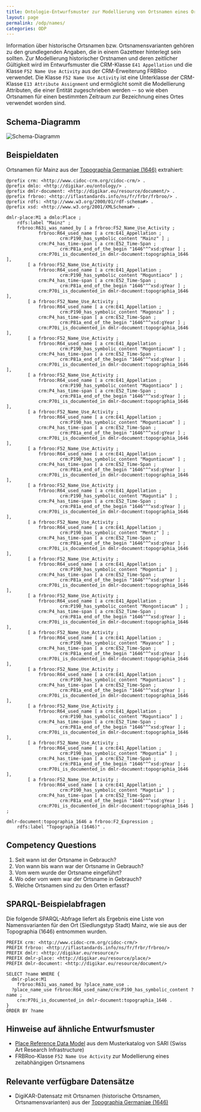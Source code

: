 ```yaml
---
title: Ontologie-Entwurfsmuster zur Modellierung von Ortsnamen eines Ortes
layout: page
permalink: /odp/names/
categories: ODP
---
```


Information über historische Ortsnamen bzw. Ortsnamensvarianten gehören zu den grundlegenden Angaben, die in einem Gazetteer hinterlegt sein sollten. Zur Modellierung historischer Orstnamen und deren zeitlicher Gültigkeit wird im Entwurfsmuster die CRM-Klasse `E41 Appellation` und die Klasse `F52 Name Use Activity` aus der CRM-Erweiterung FRBRoo verwendet. Die Klasse `F52 Name Use Activity` ist eine Unterklasse der CRM-Klasse `E13 Attribute Assignment` und ermöglicht somit die Modellierung Attributen, die einer Entität zugeschrieben werden -- so wie eben Ortsnamen für einen bestimmten Zeitraum zur Bezeichnung eines Ortes verwendet worden sind.

## Schema-Diagramm

![Schema-Diagramm](/DigiKAR-Ontology-Design/img/dmlo-place-name.svg)


## Beispieldaten

Ortsnamen für Mainz aus der [Topographia Germaniae (1646)](https://de.wikisource.org/wiki/Topographia_Colonia_et_al.) extrahiert:

```turtle
@prefix crm: <http://www.cidoc-crm.org/cidoc-crm/> .
@prefix dmlo: <http://digikar.eu/ontology/> .
@prefix dmlr-document: <http://digikar.eu/resource/document/> .
@prefix frbroo: <http://iflastandards.info/ns/fr/frbr/frbroo/> .
@prefix rdfs: <http://www.w3.org/2000/01/rdf-schema#> .
@prefix xsd: <http://www.w3.org/2001/XMLSchema#> .

dmlr-place:M1 a dmlo:Place ;
    rdfs:label "Mainz" ;
    frbroo:R63i_was_named_by [ a frbroo:F52_Name_Use_Activity ;
            frbroo:R64_used_name [ a crm:E41_Appellation ;
                    crm:P190_has_symbolic_content "Mainz" ] ;
            crm:P4_has_time-span [ a crm:E52_Time-Span ;
                    crm:P81a_end_of_the_begin "1646"^^xsd:gYear ] ;
            crm:P70i_is_documented_in dmlr-document:topographia_1646 ],
        [ a frbroo:F52_Name_Use_Activity ;
            frbroo:R64_used_name [ a crm:E41_Appellation ;
                    crm:P190_has_symbolic_content "Moguntiaco" ] ;
            crm:P4_has_time-span [ a crm:E52_Time-Span ;
                    crm:P81a_end_of_the_begin "1646"^^xsd:gYear ] ;
            crm:P70i_is_documented_in dmlr-document:topographia_1646 ],            
        [ a frbroo:F52_Name_Use_Activity ;
            frbroo:R64_used_name [ a crm:E41_Appellation ;
                    crm:P190_has_symbolic_content "Magonza" ] ;
            crm:P4_has_time-span [ a crm:E52_Time-Span ;
                    crm:P81a_end_of_the_begin "1646"^^xsd:gYear ] ;
            crm:P70i_is_documented_in dmlr-document:topographia_1646 ],
        [ a frbroo:F52_Name_Use_Activity ;
            frbroo:R64_used_name [ a crm:E41_Appellation ;
                    crm:P190_has_symbolic_content "Mogontiacum" ] ;
            crm:P4_has_time-span [ a crm:E52_Time-Span ;
                    crm:P81a_end_of_the_begin "1646"^^xsd:gYear ] ;
            crm:P70i_is_documented_in dmlr-document:topographia_1646 ],
        [ a frbroo:F52_Name_Use_Activity ;
            frbroo:R64_used_name [ a crm:E41_Appellation ;
                    crm:P190_has_symbolic_content "Magontiaco" ] ;
            crm:P4_has_time-span [ a crm:E52_Time-Span ;
                    crm:P81a_end_of_the_begin "1646"^^xsd:gYear ] ;
            crm:P70i_is_documented_in dmlr-document:topographia_1646 ],
        [ a frbroo:F52_Name_Use_Activity ;
            frbroo:R64_used_name [ a crm:E41_Appellation ;
                    crm:P190_has_symbolic_content "Moguntiacum" ] ;
            crm:P4_has_time-span [ a crm:E52_Time-Span ;
                    crm:P81a_end_of_the_begin "1646"^^xsd:gYear ] ;
            crm:P70i_is_documented_in dmlr-document:topographia_1646 ],
        [ a frbroo:F52_Name_Use_Activity ;
            frbroo:R64_used_name [ a crm:E41_Appellation ;
                    crm:P190_has_symbolic_content "Maguntiacum" ] ;
            crm:P4_has_time-span [ a crm:E52_Time-Span ;
                    crm:P81a_end_of_the_begin "1646"^^xsd:gYear ] ;
            crm:P70i_is_documented_in dmlr-document:topographia_1646 ],
        [ a frbroo:F52_Name_Use_Activity ;
            frbroo:R64_used_name [ a crm:E41_Appellation ;
                    crm:P190_has_symbolic_content "Maguntia" ] ;
            crm:P4_has_time-span [ a crm:E52_Time-Span ;
                    crm:P81a_end_of_the_begin "1646"^^xsd:gYear ] ;
            crm:P70i_is_documented_in dmlr-document:topographia_1646 ],
        [ a frbroo:F52_Name_Use_Activity ;
            frbroo:R64_used_name [ a crm:E41_Appellation ;
                    crm:P190_has_symbolic_content "Mentz" ] ;
            crm:P4_has_time-span [ a crm:E52_Time-Span ;
                    crm:P81a_end_of_the_begin "1646"^^xsd:gYear ] ;
            crm:P70i_is_documented_in dmlr-document:topographia_1646 ],
        [ a frbroo:F52_Name_Use_Activity ;
            frbroo:R64_used_name [ a crm:E41_Appellation ;
                    crm:P190_has_symbolic_content "Mogontia" ] ;
            crm:P4_has_time-span [ a crm:E52_Time-Span ;
                    crm:P81a_end_of_the_begin "1646"^^xsd:gYear ] ;
            crm:P70i_is_documented_in dmlr-document:topographia_1646 ],
        [ a frbroo:F52_Name_Use_Activity ;
            frbroo:R64_used_name [ a crm:E41_Appellation ;
                    crm:P190_has_symbolic_content "Mongontiacum" ] ;
            crm:P4_has_time-span [ a crm:E52_Time-Span ;
                    crm:P81a_end_of_the_begin "1646"^^xsd:gYear ] ;
            crm:P70i_is_documented_in dmlr-document:topographia_1646 ],
        [ a frbroo:F52_Name_Use_Activity ;
            frbroo:R64_used_name [ a crm:E41_Appellation ;
                    crm:P190_has_symbolic_content "Mayance" ] ;
            crm:P4_has_time-span [ a crm:E52_Time-Span ;
                    crm:P81a_end_of_the_begin "1646"^^xsd:gYear ] ;
            crm:P70i_is_documented_in dmlr-document:topographia_1646 ],
        [ a frbroo:F52_Name_Use_Activity ;
            frbroo:R64_used_name [ a crm:E41_Appellation ;
                    crm:P190_has_symbolic_content "Maguntiacus" ] ;
            crm:P4_has_time-span [ a crm:E52_Time-Span ;
                    crm:P81a_end_of_the_begin "1646"^^xsd:gYear ] ;
            crm:P70i_is_documented_in dmlr-document:topographia_1646 ],
        [ a frbroo:F52_Name_Use_Activity ;
            frbroo:R64_used_name [ a crm:E41_Appellation ;
                    crm:P190_has_symbolic_content "Maguntiaco" ] ;
            crm:P4_has_time-span [ a crm:E52_Time-Span ;
                    crm:P81a_end_of_the_begin "1646"^^xsd:gYear ] ;
            crm:P70i_is_documented_in dmlr-document:topographia_1646 ],
        [ a frbroo:F52_Name_Use_Activity ;
            frbroo:R64_used_name [ a crm:E41_Appellation ;
                    crm:P190_has_symbolic_content "Moguntia" ] ;
            crm:P4_has_time-span [ a crm:E52_Time-Span ;
                    crm:P81a_end_of_the_begin "1646"^^xsd:gYear ] ;
            crm:P70i_is_documented_in dmlr-document:topographia_1646 ],
        [ a frbroo:F52_Name_Use_Activity ;
            frbroo:R64_used_name [ a crm:E41_Appellation ;
                    crm:P190_has_symbolic_content "Magotia" ] ;
            crm:P4_has_time-span [ a crm:E52_Time-Span ;
                    crm:P81a_end_of_the_begin "1646"^^xsd:gYear ] ;
            crm:P70i_is_documented_in dmlr-document:topographia_1646 ] ;
            
dmlr-document:topographia_1646 a frbroo:F2_Expression ;
    rdfs:label "Topographia (1646)" .
```


## Competency Questions

1. Seit wann ist der Ortsname in Gebrauch?
2. Von wann bis wann war der Ortsname in Gebrauch?
3. Vom wem wurde der Ortsname eingeführt?
4. Wo oder vom wem war der Ortsname in Gebrauch?
5. Welche Ortsnamen sind zu den Orten erfasst?


## SPARQL-Beispielabfragen

Die folgende SPARQL-Abfrage liefert als Ergebnis eine Liste von Namensvarianten für den Ort (Siedlungstyp Stadt) Mainz, wie sie aus der Topographia (1646) entnommen wurden.

```sparql
PREFIX crm: <http://www.cidoc-crm.org/cidoc-crm/>
PREFIX frbroo: <http://iflastandards.info/ns/fr/frbr/frbroo/>
PREFIX dmlr: <http://digikar.eu/resource/>
PREFIX dmlr-place: <http://digikar.eu/resource/place/>
PREFIX dmlr-document: <http://digikar.eu/resource/document/>

SELECT ?name WHERE {
  dmlr-place:M1 
    frbroo:R63i_was_named_by ?place_name_use .
  ?place_name_use frbroo:R64_used_name/crm:P190_has_symbolic_content ?name ;
    crm:P70i_is_documented_in dmlr-document:topographia_1646 .
}
ORDER BY ?name
```

## Hinweise auf ähnliche Entwurfsmuster

- [Place Reference Data Model](https://docs.swissartresearch.net/et/place/#names-and-classifications) aus dem Musterkatalog von SARI (Swiss Art Research Infrastructure)
- FRBRoo-Klasse `F52 Name Use Activity` zur Modellierung eines zeitabhängigen Ortsnamens


## Relevante verfügbare Datensätze

- DigiKAR-Datensatz mit Ortsnamen (historische Ortsnamen, Ortsnamensvarianten) aus der [Topographia Germaniae (1646)](https://de.wikisource.org/wiki/Topographia_Colonia_et_al.)

